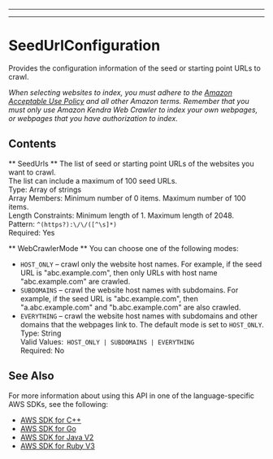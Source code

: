 --------

--------

# SeedUrlConfiguration<a name="API_SeedUrlConfiguration"></a>

Provides the configuration information of the seed or starting point URLs to crawl\.

 *When selecting websites to index, you must adhere to the [Amazon Acceptable Use Policy](https://aws.amazon.com/aup/) and all other Amazon terms\. Remember that you must only use Amazon Kendra Web Crawler to index your own webpages, or webpages that you have authorization to index\.* 

## Contents<a name="API_SeedUrlConfiguration_Contents"></a>

 ** SeedUrls **   <a name="Kendra-Type-SeedUrlConfiguration-SeedUrls"></a>
The list of seed or starting point URLs of the websites you want to crawl\.  
The list can include a maximum of 100 seed URLs\.  
Type: Array of strings  
Array Members: Minimum number of 0 items\. Maximum number of 100 items\.  
Length Constraints: Minimum length of 1\. Maximum length of 2048\.  
Pattern: `^(https?):\/\/([^\s]*)`   
Required: Yes

 ** WebCrawlerMode **   <a name="Kendra-Type-SeedUrlConfiguration-WebCrawlerMode"></a>
You can choose one of the following modes:  
+  `HOST_ONLY` – crawl only the website host names\. For example, if the seed URL is "abc\.example\.com", then only URLs with host name "abc\.example\.com" are crawled\.
+  `SUBDOMAINS` – crawl the website host names with subdomains\. For example, if the seed URL is "abc\.example\.com", then "a\.abc\.example\.com" and "b\.abc\.example\.com" are also crawled\.
+  `EVERYTHING` – crawl the website host names with subdomains and other domains that the webpages link to\.
The default mode is set to `HOST_ONLY`\.  
Type: String  
Valid Values:` HOST_ONLY | SUBDOMAINS | EVERYTHING`   
Required: No

## See Also<a name="API_SeedUrlConfiguration_SeeAlso"></a>

For more information about using this API in one of the language\-specific AWS SDKs, see the following:
+  [ AWS SDK for C\+\+](https://docs.aws.amazon.com/goto/SdkForCpp/kendra-2019-02-03/SeedUrlConfiguration) 
+  [ AWS SDK for Go](https://docs.aws.amazon.com/goto/SdkForGoV1/kendra-2019-02-03/SeedUrlConfiguration) 
+  [ AWS SDK for Java V2](https://docs.aws.amazon.com/goto/SdkForJavaV2/kendra-2019-02-03/SeedUrlConfiguration) 
+  [ AWS SDK for Ruby V3](https://docs.aws.amazon.com/goto/SdkForRubyV3/kendra-2019-02-03/SeedUrlConfiguration) 